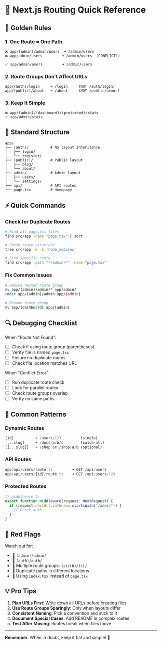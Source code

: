 # 🚀 Next.js Routing Quick Reference

## 🎯 Golden Rules

### 1. **One Route = One Path**

```
❌ app/(admin)/admin/users  ➜ /admin/users
❌ app/admin/users         ➜ /admin/users  (CONFLICT!)

✅ app/admin/users         ➜ /admin/users
```

### 2. **Route Groups Don't Affect URLs**

```
app/(auth)/login     ➜ /login     (NOT /auth/login)
app/(public)/about   ➜ /about     (NOT /public/about)
```

### 3. **Keep It Simple**

```
❌ app/(admin)/(dashboard)/(protected)/stats
✅ app/admin/stats
```

## 📁 Standard Structure

```
app/
├── (auth)/          # No layout inheritance
│   ├── login/
│   └── register/
├── (public)/        # Public layout
│   ├── blog/
│   └── about/
├── admin/           # Admin layout
│   ├── users/
│   └── settings/
├── api/             # API routes
└── page.tsx         # Homepage
```

## ⚡ Quick Commands

### Check for Duplicate Routes

```bash
# Find all page.tsx files
find src/app -name "page.tsx" | sort

# Check route structure
tree src/app -d -I 'node_modules'

# Find specific route
find src/app -path "*/admin/*" -name "page.tsx"
```

### Fix Common Issues

```bash
# Remove nested route group
mv app/(admin)/admin/* app/admin/
rmdir app/(admin)/admin app/(admin)

# Rename route group
mv app/(dashboard) app/(admin)
```

## 🔍 Debugging Checklist

When "Route Not Found":

- [ ] Check if using route group (parentheses)
- [ ] Verify file is named `page.tsx`
- [ ] Ensure no duplicate routes
- [ ] Check file location matches URL

When "Conflict Error":

- [ ] Run duplicate route check
- [ ] Look for parallel routes
- [ ] Check route groups overlap
- [ ] Verify no same paths

## 📝 Common Patterns

### Dynamic Routes

```typescript
[id]          ➜ /users/123         (single)
[...slug]     ➜ /docs/a/b/c        (catch-all)
[[...slug]]   ➜ /shop or /shop/a/b (optional)
```

### API Routes

```typescript
app/api/users/route.ts         ➜ GET /api/users
app/api/users/[id]/route.ts    ➜ GET /api/users/123
```

### Protected Routes

```typescript
// middleware.ts
export function middleware(request: NextRequest) {
  if (request.nextUrl.pathname.startsWith("/admin")) {
    // Check auth
  }
}
```

## 🚨 Red Flags

Watch out for:

- 📁 `(admin)/admin/`
- 📁 `(auth)/auth/`
- 📁 Multiple route groups: `(a)/(b)/(c)/`
- 📁 Duplicate paths in different locations
- 📁 Using `index.tsx` instead of `page.tsx`

## 💡 Pro Tips

1. **Plan URLs First**: Write down all URLs before creating files
2. **Use Route Groups Sparingly**: Only when layouts differ
3. **Consistent Naming**: Pick a convention and stick to it
4. **Document Special Cases**: Add README in complex routes
5. **Test After Moving**: Routes break when files move

---

**Remember**: When in doubt, keep it flat and simple! 🎯
